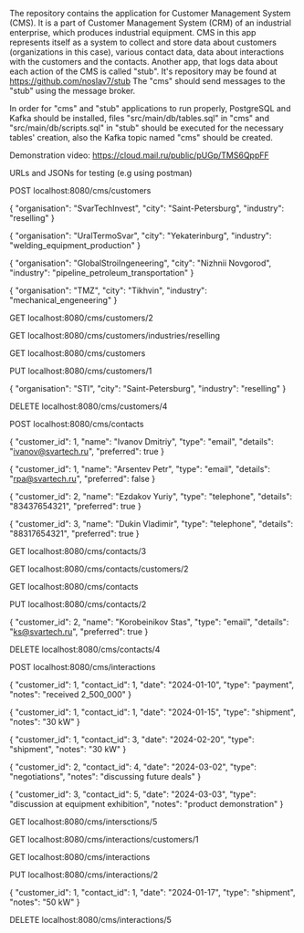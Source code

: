 The repository contains the application for Customer Management System (CMS). It is a part of Customer
 Management System (CRM) of an industrial enterprise, which produces industrial equipment.
 CMS in this app represents itself as a system to collect and store data about customers (organizations in this case),
various contact data, data about interactions with the customers and the contacts.
Another app, that logs data about each action of the CMS is called "stub". It's repository may be found at
https://github.com/noslav7/stub
The "cms" should send messages to the "stub" using the message broker.

In order for "cms" and "stub" applications to run properly,
PostgreSQL and Kafka should be installed, 
files "src/main/db/tables.sql" in "cms" and "src/main/db/scripts.sql" in "stub" should be executed 
for the necessary tables' creation,
also the Kafka topic named "cms" should be created.

Demonstration video: https://cloud.mail.ru/public/pUGp/TMS6QppFF

URLs and JSONs for testing (e.g using postman)

POST      localhost:8080/cms/customers

 {
    "organisation": "SvarTechInvest",
    "city": "Saint-Petersburg",
    "industry": "reselling"
  }
  
  {
    "organisation": "UralTermoSvar",
    "city": "Yekaterinburg",
    "industry": "welding_equipment_production"
  }
  
  {
    "organisation": "GlobalStroiIngeneering",
    "city": "Nizhnii Novgorod",
    "industry": "pipeline_petroleum_transportation"
  }
  
  {
    "organisation": "TMZ",
    "city": "Tikhvin",
    "industry": "mechanical_engeneering"
  }

  GET      localhost:8080/cms/customers/2

  GET      localhost:8080/cms/customers/industries/reselling

  GET      localhost:8080/cms/customers

  PUT      localhost:8080/cms/customers/1
  
  {
    "organisation": "STI",
    "city": "Saint-Petersburg",
    "industry": "reselling"
  }

  DELETE   localhost:8080/cms/customers/4





  POST      localhost:8080/cms/contacts
  
  {
    "customer_id": 1,
    "name": "Ivanov Dmitriy",
    "type": "email",
    "details": "ivanov@svartech.ru",
    "preferred": true
  }
  
  {
    "customer_id": 1,
    "name": "Arsentev Petr",
    "type": "email",
    "details": "rpa@svartech.ru",
    "preferred": false
  }
  
  {
    "customer_id": 2,
    "name": "Ezdakov Yuriy",
    "type": "telephone",
    "details": "83437654321",
    "preferred": true
  }
  
  {
    "customer_id": 3,
    "name": "Dukin Vladimir",
    "type": "telephone",
    "details": "88317654321",
    "preferred": true
  }

  GET      localhost:8080/cms/contacts/3

  GET      localhost:8080/cms/contacts/customers/2

  GET      localhost:8080/cms/contacts

  PUT      localhost:8080/cms/contacts/2
  
  {
    "customer_id": 2,
    "name": "Korobeinikov Stas",
    "type": "email",
    "details": "ks@svartech.ru",
    "preferred": true
  }

  DELETE   localhost:8080/cms/contacts/4




  POST      localhost:8080/cms/interactions
  
  {
    "customer_id": 1,
    "contact_id": 1,
    "date": "2024-01-10",
    "type": "payment",
    "notes": "received 2_500_000"
  }
  
  {
    "customer_id": 1,
    "contact_id": 1,
    "date": "2024-01-15",
    "type": "shipment",
    "notes": "30 kW"
  }
  
  {
    "customer_id": 1,
    "contact_id": 3,
    "date": "2024-02-20",
    "type": "shipment",
    "notes": "30 kW"
  }
  
  {
    "customer_id": 2,
    "contact_id": 4,
    "date": "2024-03-02",
    "type": "negotiations",
    "notes": "discussing future deals"
  }
  
  {
    "customer_id": 3,
    "contact_id": 5,
    "date": "2024-03-03",
    "type": "discussion at equipment exhibition",
    "notes": "product demonstration"
  }

  GET      localhost:8080/cms/intersctions/5

  GET      localhost:8080/cms/interactions/customers/1

  GET      localhost:8080/cms/interactions

  PUT      localhost:8080/cms/interactions/2
  
  {
    "customer_id": 1,
    "contact_id": 1,
    "date": "2024-01-17",
    "type": "shipment",
    "notes": "50 kW"
  }

  DELETE   localhost:8080/cms/interactions/5
  


  

  

  
